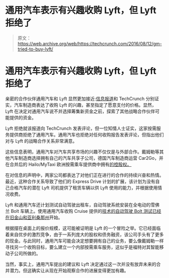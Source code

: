 # 通用汽车表示有兴趣收购 Lyft，但 Lyft 拒绝了

> 原文：<https://web.archive.org/web/https://techcrunch.com/2016/08/12/gm-tried-to-buy-lyft/>

# 通用汽车表示有兴趣收购 Lyft，但 Lyft 拒绝了

亲密的合作伙伴通用汽车和 Lyft 显然更加接近:[信息报道](https://web.archive.org/web/20230320142011/https://www.theinformation.com/lyft-rebuffs-acquisition-approach-from-gm)和 TechCrunch 分别证实，汽车制造商表达了收购 Lyft 的兴趣，甚至指定了愿意支付的价格。显然，Lyft 在决定对通用汽车说不并选择筹集新资金之前，探索了其他战略合作伙伴可能提供的资金。

Lyft 拒绝就该报道向 TechCrunch 发表评论，但一位知情人士证实，这家按需服务提供商拒绝了通用汽车。通用汽车也拒绝对任何收购报告发表评论，但指出他们对与 Lyft 的战略合作关系非常满意。

这些信息表明，通用汽车对汽车共享市场的兴趣不仅仅是与外部合作。戴姆勒等其他汽车制造商选择拥有自己的汽车共享子公司，德国汽车制造商运营 Car2Go，并在合并后的 Hailo/MyTaxi 欧洲按需乘车提供商中拥有[的控股权。](https://web.archive.org/web/20230320142011/https://techcrunch.com/2016/07/26/confirmed-hailo-sells-60-of-company-to-daimler-as-it-merges-with-mytaxi/)

在对信息的声明中，两家公司都表达了对他们正在进行的合作的持续兴奋和热情。最近，这种合作关系导致了他们的 Express Drive 计划的扩展，该计划为没有自己合格汽车的潜在 Lyft 司机提供了租赁车辆以供 Lyft 使用的能力，并根据使用情况收费。

Lyft 和通用汽车还计划测试自动驾驶出租车，自动驾驶系统安装在全电动的雪佛兰 Bolt 车辆上。使用通用汽车收购 Cruise 提供的[技术的自动驾驶 Bolt 测试已经在旧金山和亚利桑那州](https://web.archive.org/web/20230320142011/https://techcrunch.com/2016/08/08/gm-testing-cruises-self-driving-tech-with-bolt-evs-on-arizona-roads/)开始。

根据摆在桌面上的报价规模，这可能被证明是 Lyft 的一个冒险之举。它已经面临着来自优步的激烈竞争，由于一系列庞大的股权和债务融资，该公司手头有了更多的现金。与此同时，通用汽车可能会决定想要拥有自己的业务，要么像戴姆勒一样寻找另一个收购目标，要么建立一个内部按需乘车服务，这似乎是福特对其智能移动子公司所做的。

当然，事实上，通用汽车提出的建议和 Lyft 决定通过这一次并没有放弃未来的合并潜力。但这确实让从现在开始观察合作的进展变得更加有趣。